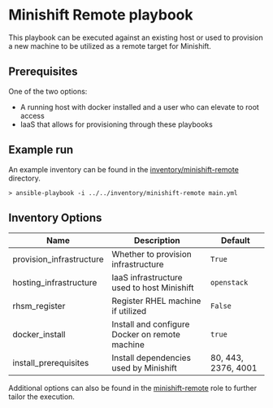 # Minishift Remote playbook

This playbook can be executed against an existing host or used to provision a new machine to be utilized as a remote target for Minishift.


## Prerequisites

One of the two options:

* A running host with docker installed and a user who can elevate to root access
* IaaS that allows for provisioning through these playbooks

## Example run

An example inventory can be found in the [inventory/minishift-remote](../../inventory/minishift-remote) directory. 

```
> ansible-playbook -i ../../inventory/minishift-remote main.yml
```


## Inventory Options

| Name | Description | Default|
|---|---|---|
|provision_infrastructure|Whether to provision infrastructure|`True`|
|hosting_infrastructure|IaaS infrastructure used to host Minishift| `openstack`| 
|rhsm_register|Register RHEL machine if utilized| `False` |
|docker_install|Install and configure Docker on remote machine| `true`|
|install_prerequisites|Install dependencies used by Minishift | 80, 443, 2376, 4001 |

Additional options can also be found in the [minishift-remote](../../roles/minishift-remote) role to further tailor the execution.
